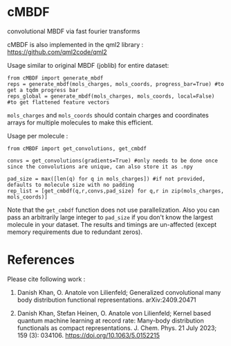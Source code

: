# cMBDF
convolutional MBDF via fast fourier transforms

cMBDF is also implemented in the qml2 library : https://github.com/qml2code/qml2


Usage similar to original MBDF (joblib) for entire dataset:
```
from cMBDF import generate_mbdf
reps = generate_mbdf(mols_charges, mols_coords, progress_bar=True) #to get a tqdm progress bar
reps_global = generate_mbdf(mols_charges, mols_coords, local=False) #to get flattened feature vectors
```
`mols_charges` and `mols_coords` should contain charges and coordinates arrays for multiple molecules to make this efficient.

Usage per molecule :

```
from cMBDF import get_convolutions, get_cmbdf

convs = get_convolutions(gradients=True) #only needs to be done once since the convolutions are unique, can also store it as .npy 

pad_size = max([len(q) for q in mols_charges]) #if not provided, defaults to molecule size with no padding
rep_list = [get_cmbdf(q,r,convs,pad_size) for q,r in zip(mols_charges, mols_coords)]
```
Note that the `get_cmbdf` function does not use parallelization. Also you can pass an arbitrarily large integer to `pad_size` if you don't know the largest molecule in your dataset. The results and timings are un-affected (except memory requirements due to redundant zeros).

# References
Please cite following work :

1. Danish Khan, O. Anatole von Lilienfeld; Generalized convolutional many body distribution functional representations. arXiv:2409.20471


2. Danish Khan, Stefan Heinen, O. Anatole von Lilienfeld; Kernel based quantum machine learning at record rate: Many-body distribution functionals as compact representations. J. Chem. Phys. 21 July 2023; 159 (3): 034106. https://doi.org/10.1063/5.0152215
